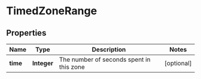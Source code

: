 
# TimedZoneRange

## Properties
Name | Type | Description | Notes
------------ | ------------- | ------------- | -------------
**time** | **Integer** | The number of seconds spent in this zone |  [optional]



